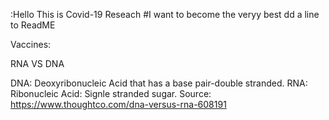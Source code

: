 :Hello This is Covid-19 Reseach
#I want to become the veryy best
dd a line to ReadME

Vaccines: 

RNA VS DNA

DNA: Deoxyribonucleic Acid that has a base pair-double stranded.
RNA: Ribonucleic Acid: Signle stranded sugar. 
Source: https://www.thoughtco.com/dna-versus-rna-608191
